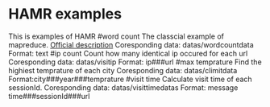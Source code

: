 HAMR examples
===
This is examples of HAMR 
#word count
The classcial example of mapreduce. [Official description](http://hadoop.apache.org/docs/current/hadoop-mapreduce-client/hadoop-mapreduce-client-core/MapReduceTutorial.html)
Coresponding data: datas/wordcountdata
Format: text
#ip count
Count how many identical ip occured for each url
Coresponding data: datas/visitip
Format: ip###url
#max temprature
Find the highiest temprature of each city
Coresponding data: datas/climitdata
Format:city###year###temprature
#visit time
Calculate visit time of each sessionId.
Coresponding data: datas/visittimedatas
Format: message time###sessionId###url